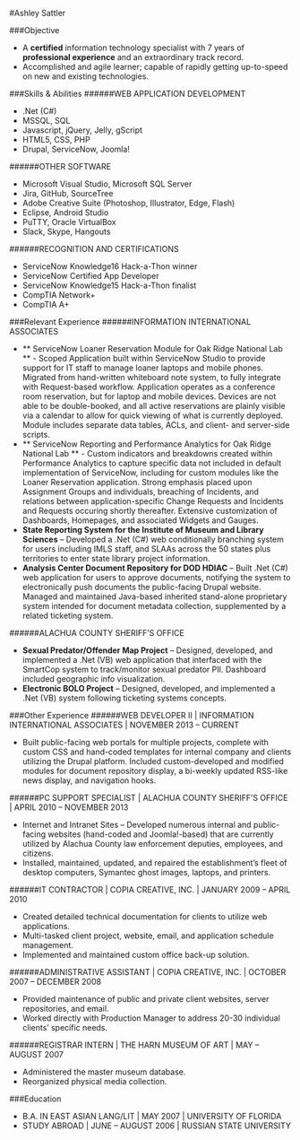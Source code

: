 #Ashley Sattler

###Objective
- A **certified** information technology specialist with 7 years of **professional experience** and an
extraordinary track record.
- Accomplished and agile learner; capable of rapidly getting up-to-speed on new and existing technologies.

###Skills & Abilities
######WEB APPLICATION DEVELOPMENT
- .Net (C#)
- MSSQL, SQL
- Javascript, jQuery, Jelly, gScript
- HTML5, CSS, PHP
- Drupal, ServiceNow, Joomla!

######OTHER SOFTWARE
- Microsoft Visual Studio, Microsoft SQL Server
- Jira, GitHub, SourceTree
- Adobe Creative Suite (Photoshop, Illustrator, Edge, Flash)
- Eclipse, Android Studio
- PuTTY, Oracle VirtualBox
- Slack, Skype, Hangouts

######RECOGNITION AND CERTIFICATIONS
- ServiceNow Knowledge16 Hack-a-Thon winner
- ServiceNow Certified App Developer
- ServiceNow Knowledge15 Hack-a-Thon finalist
- CompTIA Network+
- CompTIA A+

###Relevant Experience
######INFORMATION INTERNATIONAL ASSOCIATES
- ** ServiceNow Loaner Reservation Module for Oak Ridge National Lab ** - Scoped Application built within ServiceNow Studio to provide support for IT staff to manage loaner laptops and mobile phones. Migrated from hand-written whiteboard note system, to fully integrate with Request-based workflow. Application operates as a conference room reservation, but for laptop and mobile devices. Devices are not able to be double-booked, and all active reservations are plainly visible via a calendar to allow for quick viewing of what is currently deployed. Module includes separate data tables, ACLs, and client- and server-side scripts.
- ** ServiceNow Reporting and Performance Analytics for Oak Ridge National Lab ** - Custom indicators and breakdowns created within Performance Analytics to capture specific data not included in default implementation of ServiceNow, including for custom modules like the Loaner Reservation application. Strong emphasis placed upon Assignment Groups and individuals, breaching of Incidents, and relations between application-specific Change Requests and Incidents and Requests occuring shortly thereafter. Extensive customization of Dashboards, Homepages, and associated Widgets and Gauges.
- **State Reporting System for the Institute of Museum and Library Sciences** – Developed a .Net (C#) web
conditionally branching system for users including IMLS staff, and SLAAs across the 50 states plus
territories to enter state library project information.
- **Analysis Center Document Repository for DOD HDIAC** – Built .Net (C#) web application for users to
approve documents, notifying the system to electronically push documents the public-facing Drupal
website. Managed and maintained Java-based inherited stand-alone proprietary system intended for
document metadata collection, supplemented by a related ticketing system.

######ALACHUA COUNTY SHERIFF’S OFFICE
- **Sexual Predator/Offender Map Project** – Designed, developed, and implemented a .Net (VB) web
application that interfaced with the SmartCop system to track/monitor sexual predator PII. Dashboard
included geographic info visualization.
- **Electronic BOLO Project** – Designed, developed, and implemented a .Net (VB) system following ticketing
systems concepts.

###Other Experience
######WEB DEVELOPER II | INFORMATION INTERNATIONAL ASSOCIATES | NOVEMBER 2013 – CURRENT
- Built public-facing web portals for multiple projects, complete with custom CSS and hand-coded templates
for internal company and clients utilizing the Drupal platform. Included custom-developed and modified
modules for document repository display, a bi-weekly updated RSS-like news display, and navigation hooks.

######PC SUPPORT SPECIALIST | ALACHUA COUNTY SHERIFF’S OFFICE | APRIL 2010 – NOVEMBER 2013
- Internet and Intranet Sites – Developed numerous internal and public-facing websites (hand-coded and
Joomla!-based) that are currently utilized by Alachua County law enforcement deputies, employees, and
citizens.
- Installed, maintained, updated, and repaired the establishment’s fleet of desktop computers, Symantec
ghost images, laptops, and printers.

######IT CONTRACTOR | COPIA CREATIVE, INC. | JANUARY 2009 – APRIL 2010
- Created detailed technical documentation for clients to utilize web applications.
- Multi-tasked client project, website, email, and application schedule management.
- Implemented and maintained custom office back-up solution.

######ADMINISTRATIVE ASSISTANT | COPIA CREATIVE, INC. | OCTOBER 2007 – DECEMBER 2008
- Provided maintenance of public and private client websites, server repositories, and email.
- Worked directly with Production Manager to address 20-30 individual clients’ specific needs.

######REGISTRAR INTERN | THE HARN MUSEUM OF ART | MAY – AUGUST 2007
- Administered the master museum database.
- Reorganized physical media collection.

###Education
- B.A. IN EAST ASIAN LANG/LIT | MAY 2007 | UNIVERSITY OF FLORIDA
- STUDY ABROAD | JUNE – AUGUST 2006 | RUSSIAN STATE UNIVERSITY
